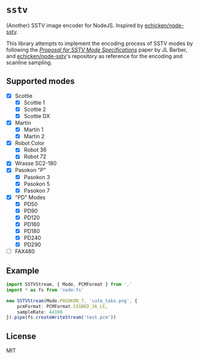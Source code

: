 # `sstv`

(Another) SSTV image encoder for NodeJS. Inspired by [echicken/node-sstv](https://github.com/echicken/node-sstv). 

This library attempts to implement the encoding process of SSTV modes by following the [*Proposal for SSTV Mode Specifications*](http://www.barberdsp.com/downloads/Dayton%20Paper.pdf) paper by JL Barber, and [echicken/node-sstv](https://github.com/echicken/node-sstv)'s repository as reference for the encoding and scanline sampling.

## Supported modes

- [x] Scottie
    - [x] Scottie 1
    - [x] Scottie 2
    - [x] Scottie DX
- [x] Martin
    - [x] Martin 1
    - [x] Martin 2
- [x] Robot Color
    - [x] Robot 36
    - [x] Robot 72
- [x] Wrasse SC2-180
- [x] Pasokon "P"
    - [x] Pasokon 3
    - [x] Pasokon 5
    - [x] Pasokon 7
- [x] "PD" Modes
    - [x] PD50
    - [x] PD90
    - [x] PD120
    - [x] PD160
    - [x] PD180
    - [x] PD240
    - [x] PD290
- [ ] FAX480

## Example

```ts
import SSTVStream, { Mode, PCMFormat } from '.'
import * as fs from 'node:fs'

new SSTVStream(Mode.PASOKON_7, 'cute_tako.png', {
    pcmFormat: PCMFormat.SIGNED_16_LE,
    sampleRate: 44100
}).pipe(fs.createWriteStream('test.pcm'))
```

## License

MIT